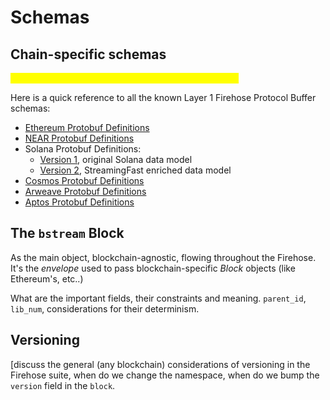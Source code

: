# Schemas

## Chain-specific schemas

_<mark style="color:yellow;">**\[\[slm:] content has not been updated below this line.]**</mark>_

Here is a quick reference to all the known Layer 1 Firehose Protocol Buffer schemas:

* [Ethereum Protobuf Definitions](https://github.com/streamingfast/sf-ethereum/blob/develop/proto/sf/ethereum/type/v1/type.proto)
* [NEAR Protobuf Definitions](https://github.com/streamingfast/sf-near/blob/develop/proto/sf/near/codec/v1/codec.proto)
* Solana Protobuf Definitions:
  * [Version 1](https://github.com/streamingfast/sf-solana/blob/develop/proto/sf/solana/type/v1/type.proto), original Solana data model
  * [Version 2](https://github.com/streamingfast/sf-solana/blob/develop/proto/sf/solana/type/v2/type.proto), StreamingFast enriched data model
* [Cosmos Protobuf Definitions](https://github.com/figment-networks/proto-cosmos/blob/main/sf/cosmos/type/v1/type.proto)
* [Arweave Protobuf Definitions](https://github.com/streamingfast/firehose-arweave/blob/develop/proto/sf/arweave/type/v1/type.proto)
* [Aptos Protobuf Definitions](https://github.com/streamingfast/firehose-aptos/blob/main/proto/sf/aptos/type/v1/type.proto)

## The `bstream` Block

As the main object, blockchain-agnostic, flowing throughout the Firehose. It's the _envelope_ used to pass blockchain-specific _Block_ objects (like Ethereum's, etc..)

What are the important fields, their constraints and meaning. `parent_id`, `lib_num`, considerations for their determinism.

## Versioning

\[discuss the general (any blockchain) considerations of versioning in the Firehose suite, when do we change the namespace, when do we bump the `version` field in the `block`.
